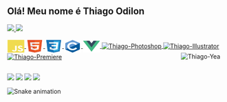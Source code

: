 ## Olá! Meu nome é Thiago Odilon

 <div>
  <a href="https://github.com/teagoodilon">
  <img height="180em" src="https://github-readme-stats.vercel.app/api?username=teagoodilon&show_icons=true&theme=dark&include_all_commits=true&count_private=true"/>
  <img height="180em" src="https://github-readme-stats.vercel.app/api/top-langs/?username=teagoodilon&layout=compact&langs_count=7&theme=dark"/>
</div>
<div style="display: inline_block"><br>
  <img align="center" alt="Thiago-Js" height="30" width="40" src="https://raw.githubusercontent.com/devicons/devicon/master/icons/javascript/javascript-plain.svg">
  <img align="center" alt="Thiago-HTML" height="30" width="40" src="https://raw.githubusercontent.com/devicons/devicon/master/icons/html5/html5-original.svg">
  <img align="center" alt="Thiago-CSS" height="30" width="40" src="https://raw.githubusercontent.com/devicons/devicon/master/icons/css3/css3-original.svg">
  <img align="center" alt="Thiago-C++" height="30" width="40" src="https://github.com/devicons/devicon/blob/master/icons/c/c-original.svg">
  <img align="center" alt="Thiago-Vue" height="30" width="40" src="https://github.com/devicons/devicon/blob/master/icons/vuejs/vuejs-original.svg">
  <img align="center" alt="Thiago-Photoshop" height="30" width="40" src="https://www.svgrepo.com/show/303170/adobe-photoshop-cs6-logo.svg">
  <img align="center" alt="Thiago-Illustrator" height="30" width="40" src="https://www.svgrepo.com/show/303184/adobe-illustrator-cc-logo.svg">
  <img align="center" alt="Thiago-Premiere" height="30" width="40" src="https://www.svgrepo.com/show/303185/premiere-cc-logo.svg">
  <img align="right" alt="Thiago-Yea" height="100" width="100" src="https://media1.tenor.com/images/9bab5b610a322402a81b2375e6395a9a/tenor.gif?itemid=10574385">
</div>
  
 ##
  
 <div>
  <a href="https://www.instagram.com/thiagoalmeida03/" target="_blank"><img src="https://img.shields.io/badge/-Instagram-%23E4405F?style=for-the-badge&logo=instagram&logoColor=white" target="_blank"></a>
  <a href = "mailto:thiago-almeida05@hotmail.com"><img src="https://img.shields.io/badge/-Gmail-%23333?style=for-the-badge&logo=gmail&logoColor=white" target="_blank"></a>
  <a href="https://www.linkedin.com/in/thiago-odilon-07391b209/" target="_blank"><img src="https://img.shields.io/badge/-LinkedIn-%230077B5?style=for-the-badge&logo=linkedin&logoColor=white" target="_blank"></a> 
  <a href="https://www.linkedin.com/in/thiago-odilon-07391b209/" target="_blank"><img src="https://img.shields.io/badge/WhatsApp-25D366?style=for-the-badge&logo=whatsapp&logoColor=white" target="_blank"></a>  

 </div>
  
![Snake animation](https://github.com/teagoodilon/rafaballerini/blob/output/github-contribution-grid-snake.svg)

